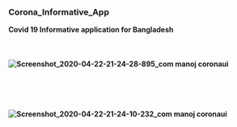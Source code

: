 ### Corona_Informative_App
<b> Covid 19 Informative application for Bangladesh <b>
<br><br><br><br>
![Screenshot_2020-04-22-21-24-28-895_com manoj coronaui](https://user-images.githubusercontent.com/33654834/80001492-40a02800-84e0-11ea-8137-10fa5f1a7b23.jpg)

<br><br><br><br>
![Screenshot_2020-04-22-21-24-10-232_com manoj coronaui](https://user-images.githubusercontent.com/33654834/80001484-3ed66480-84e0-11ea-870a-3327361e940e.jpg)
